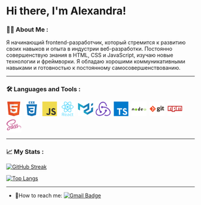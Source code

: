 # Hi there, I'm Alexandra!


### :woman_technologist: About Me :

Я начинающий frontend-разработчик, который стремится к развитию своих навыков и опыта в индустрии веб-разработки.  Постоянно совершенствую знания в HTML, CSS и JavaScript, изучаю новые технологии и фреймворки. Я обладаю хорошими коммуникативными навыками и готовностью к постоянному самосовершенствованию.

---

### :hammer_and_wrench: Languages and Tools :

<div>
  <img src="https://github.com/devicons/devicon/blob/master/icons/html5/html5-original.svg" title="HTML" alt="HTML" width="40" height="40"/>&nbsp;
  <img src="https://github.com/devicons/devicon/blob/master/icons/css3/css3-plain-wordmark.svg"  title="CSS" alt="CSS" width="40" height="40"/>&nbsp;
  <img src="https://github.com/devicons/devicon/blob/master/icons/javascript/javascript-original.svg" title="JavaScript" alt="JavaScript" width="40" height="40"/>&nbsp;
  <img src="https://github.com/devicons/devicon/blob/master/icons/react/react-original-wordmark.svg" title="React" alt="React" width="40" height="40"/>&nbsp;
  <img src="https://github.com/devicons/devicon/blob/master/icons/materialui/materialui-original.svg" title="Material UI" alt="Material UI" width="40" height="40"/>&nbsp;
  <img src="https://github.com/devicons/devicon/blob/master/icons/redux/redux-original.svg" title="Redux" alt="Redux " width="40" height="40"/>&nbsp;
  <img src="https://github.com/devicons/devicon/blob/master/icons/typescript/typescript-original.svg" title="TypeScript" **alt="TypeScript" width="40" height="40"/>&nbsp;
  <img src="https://github.com/devicons/devicon/blob/master/icons/nodejs/nodejs-original-wordmark.svg" title="NodeJS" alt="NodeJS" width="40" height="40"/>&nbsp;
  <img src="https://github.com/devicons/devicon/blob/master/icons/git/git-original-wordmark.svg" title="Git" **alt="Git" width="40" height="40"/>&nbsp;
  <img src="https://github.com/devicons/devicon/blob/master/icons/npm/npm-original-wordmark.svg" title="npm" **alt="npm" width="40" height="40"/>&nbsp;
  <img src="https://github.com/devicons/devicon/blob/master/icons/sass/sass-original.svg" title="npm" **alt="npm" width="40" height="40"/>&nbsp;
</div>

---

### :chart_with_upwards_trend: My Stats :

[![GitHub Streak](http://github-readme-streak-stats.herokuapp.com?user=AlexandraRegi&theme=dark&background=000000)](https://git.io/streak-stats)

[![Top Langs](https://github-readme-stats.vercel.app/api/top-langs/?username=AlexandraRegi&layout=compact&theme=vision-friendly-dark)](https://github.com/anuraghazra/github-readme-stats)

---

- :email:How to reach me: [![Gmail Badge](https://img.shields.io/badge/Gmail-red?logo=Gmail&logoColor=white)](//aleksandra.kavrigina@gmail.com)
